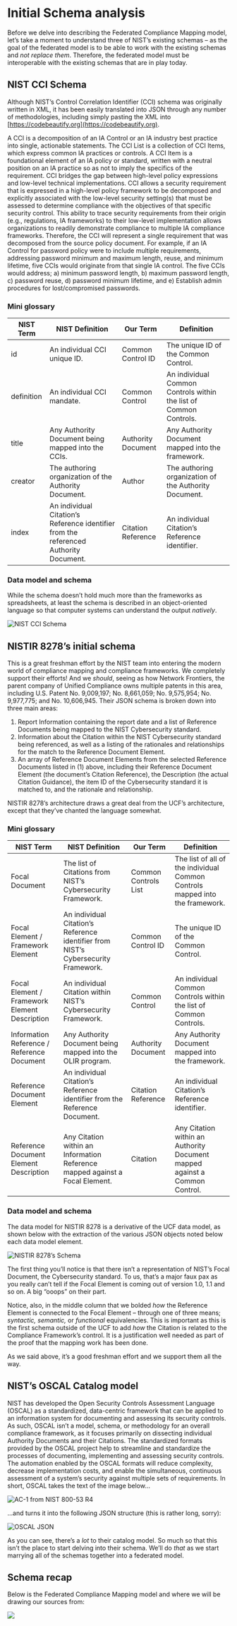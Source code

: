 # Initial Schema analysis

Before we delve into describing the Federated Compliance Mapping model, let’s take a moment to understand three of NIST’s existing schemas – as the goal of the federated model is to be able to work with the existing schemas and _not replace them_. Therefore, the federated model must be interoperable with the existing schemas that are in play today.

## NIST CCI Schema

Although NIST’s Control Correlation Identifier (CCI) schema was originally written in XML, it has been easily translated into JSON through any number of methodologies, including simply pasting the XML into [https://codebeautify.org](https://codebeautify.org).

A CCI is a decomposition of an IA Control or an IA industry best practice into single, actionable statements. The CCI List is a collection of CCI Items, which express common IA practices or controls. A CCI Item is a foundational element of an IA policy or standard, written with a neutral position on an IA practice so as not to imply the specifics of the requirement. CCI bridges the gap between high-level policy expressions and low-level technical implementations. CCI allows a security requirement that is expressed in a high-level policy framework to be decomposed and explicitly associated with the low-level security setting(s) that must be assessed to determine compliance with the objectives of that specific security control. This ability to trace security requirements from their origin (e.g., regulations, IA frameworks) to their low-level implementation allows organizations to readily demonstrate compliance to multiple IA compliance frameworks. Therefore, the CCI will represent a single requirement that was decomposed from the source policy document. For example, if an IA Control for password policy were to include multiple requirements, addressing password minimum and maximum length, reuse, and minimum lifetime, five CCIs would originate from that single IA control. The five CCIs would address; a) minimum password length, b) maximum password length, c) password reuse, d) password minimum lifetime, and e) Establish admin procedures for lost/compromised passwords.

### Mini glossary

| **NIST Term** | **NIST Definition**                                                                   | **Our Term**       | **Definition**                                                    |
| ------------- | ------------------------------------------------------------------------------------- | ------------------ | ----------------------------------------------------------------- |
| id            | An individual CCI unique ID.                                                          | Common Control ID  | The unique ID of the Common Control.                              |
| definition    | An individual CCI mandate.                                                            | Common Control     | An individual Common Controls within the list of Common Controls. |
| title         | Any Authority Document being mapped into the CCIs.                                    | Authority Document | Any Authority Document mapped into the framework.                 |
| creator       | The authoring organization of the Authority Document.                                 | Author             | The authoring organization of the Authority Document.             |
| index         | An individual Citation’s Reference identifier from the referenced Authority Document. | Citation Reference | An individual Citation’s Reference identifier.                    |

### Data model and schema

While the schema doesn’t hold much more than the frameworks as spreadsheets, at least the schema is described in an object-oriented language so that computer systems can understand the output _natively_.

![NIST CCI Schema](../.gitbook/assets/NISTCCI.png)

## NISTIR 8278’s initial schema

This is a great freshman effort by the NIST team into entering the modern world of compliance mapping and compliance frameworks. We completely support their efforts! And we _should_, seeing as how Network Frontiers, the parent company of Unified Compliance owns multiple patents in this area, including U.S. Patent No. 9,009,197; No. 8,661,059; No. 9,575,954; No. 9,977,775; and No. 10,606,945. Their JSON schema is broken down into three main areas:

1. Report Information containing the report date and a list of Reference Documents being mapped to the NIST Cybersecurity standard.
2. Information about the Citation within the NIST Cybersecurity standard being referenced, as well as a listing of the rationales and relationships for the match to the Reference Document Element.
3. An array of Reference Document Elements from the selected Reference Documents listed in (1) above, including their Reference Document Element (the document’s Citation Reference), the Description (the actual Citation Guidance), the item ID of the Cybersecurity standard it is matched to, and the rationale and relationship.

NISTIR 8278’s architecture draws a great deal from the UCF’s architecture, except that they’ve chanted the language somewhat.

### Mini glossary

| **NIST Term**                                 | **NIST Definition**                                                                | **Our Term**         | **Definition**                                                               |
| --------------------------------------------- | ---------------------------------------------------------------------------------- | -------------------- | ---------------------------------------------------------------------------- |
| Focal Document                                | The list of Citations from NIST’s Cybersecurity Framework.                         | Common Controls List | The list of all of the individual Common Controls mapped into the framework. |
| Focal Element / Framework Element             | An individual Citation’s Reference identifier from NIST’s Cybersecurity Framework. | Common Control ID    | The unique ID of the Common Control.                                         |
| Focal Element / Framework Element Description | An individual Citation within NIST’s Cybersecurity Framework.                      | Common Control       | An individual Common Controls within the list of Common Controls.            |
| Information Reference / Reference Document    | Any Authority Document being mapped into the OLIR program.                         | Authority Document   | Any Authority Document mapped into the framework.                            |
| Reference Document Element                    | An individual Citation’s Reference identifier from the Reference Document.         | Citation Reference   | An individual Citation’s Reference identifier.                               |
| Reference Document Element Description        | Any Citation within an Information Reference mapped against a Focal Element.       | Citation             | Any Citation within an Authority Document mapped against a Common Control.   |

### Data model and schema

The data model for NISTIR 8278 is a derivative of the UCF data model, as shown below with the extraction of the various JSON objects noted below each data model element.

![NISTIR 8278’s  Schema](../.gitbook/assets/NIST8278.png)

The first thing you’ll notice is that there isn’t a representation of NIST’s Focal Document, the Cybersecurity standard. To us, that’s a major faux pax as you really can’t tell if the Focal Element is coming out of version 1.0, 1.1 and so on. A big “ooops” on their part.

Notice, also, in the middle column that we bolded _how_ the Reference Element is connected to the Focal Element – through one of three means; _syntactic, semantic,_ or _functional_ equivalencies. This is important as this is the first schema outside of the UCF to add _how_ the Citation is related to the Compliance Framework’s control. It is a justification well needed as part of the proof that the mapping work has been done.

As we said above, it’s a good freshman effort and we support them all the way.

## NIST’s OSCAL Catalog model

NIST has developed the Open Security Controls Assessment Language (OSCAL) as a standardized, data-centric framework that can be applied to an information system for documenting and assessing its security controls. As such, OSCAL isn’t a model, schema, or methodology for an overall compliance framework, as it focuses primarily on dissecting individual Authority Documents and their Citations. The standardized formats provided by the OSCAL project help to streamline and standardize the processes of documenting, implementing and assessing security controls. The automation enabled by the OSCAL formats will reduce complexity, decrease implementation costs, and enable the simultaneous, continuous assessment of a system’s security against multiple sets of requirements. In short, OSCAL takes the text of the image below…

![AC-1 from NIST 800-53 R4](../.gitbook/assets/AC-1.png)

...and turns it into the following JSON structure (this is rather long, sorry):

![OSCAL JSON](../.gitbook/assets/OSCALJSON.png)

As you can see, there’s a _lot_ to their catalog model. So much so that this isn’t the place to start delving into their schema. We’ll do _that_ as we start marrying all of the schemas together into a federated model.

## Schema recap

Below is the Federated Compliance Mapping model and where we will be drawing our sources from:

![](../.gitbook/assets/FederatedMappingSources.png)

